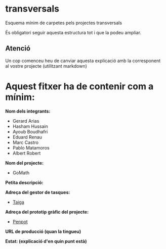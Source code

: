 # transversals
Esquema mínim de carpetes pels projectes transversals

És obligatori seguir aquesta estructura tot i que la podeu ampliar.

## Atenció
Un cop comenceu heu de canviar aquesta explicació amb la corresponent al vostre projecte (utilitzant markdown)

# Aquest fitxer ha de contenir com a mínim:
 **Nom dels integrants:**
- Gerard Arias
- Hasham Hussain
- Ayoub Boudhafri
- Eduard Renau
- Marc Castro
- Pablo Matamoros
- Albert Robert

**Nom del projecte:**
- GoMath

**Petita descripció:**


**Adreça del gestor de tasques:**
- [Taiga](https://tree.taiga.io/project/a23hashusraf-grupohybrido_tr2/timeline)

**Adreça del prototip gràfic del projecte:**
- [Penpot](https://design.penpot.app/#/view/a0a8e792-b2d2-818e-8005-5cd1e24c61ba?page-id=a0a8e792-b2d2-818e-8005-5cd1e24c61bb&section=interactions&index=0&share-id=a0a8e792-b2d2-818e-8005-5d13afee4a77)
  
 **URL de producció (quan la tingueu)**
   
**Estat: (explicació d'en quin punt està)**
